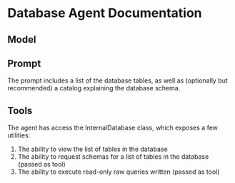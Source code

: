 # Database Agent Documentation

## Model

## Prompt

The prompt includes a list of the database tables, as well as (optionally but recommended) a catalog explaining the database schema.

## Tools

The agent has access the InternalDatabase class, which exposes a few utilities:

1. The ability to view the list of tables in the database
2. The ability to request schemas for a list of tables in the database (passed as tool)
3. The ability to execute read-only raw queries written (passed as tool)

